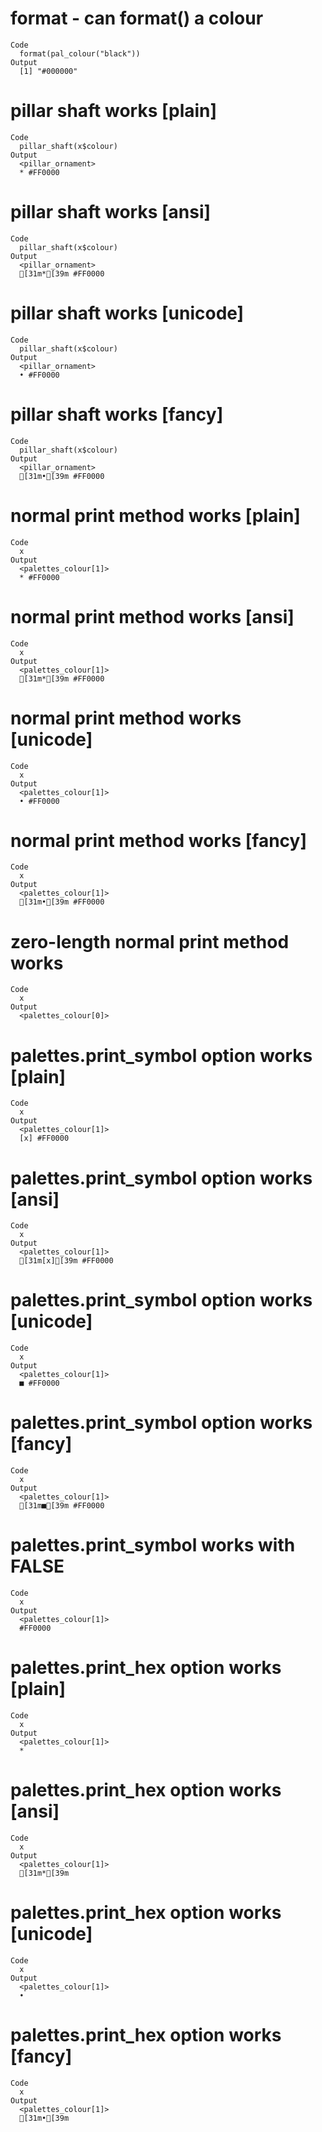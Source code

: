 # format - can format() a colour

    Code
      format(pal_colour("black"))
    Output
      [1] "#000000"

# pillar shaft works [plain]

    Code
      pillar_shaft(x$colour)
    Output
      <pillar_ornament>
      * #FF0000

# pillar shaft works [ansi]

    Code
      pillar_shaft(x$colour)
    Output
      <pillar_ornament>
      [31m*[39m #FF0000

# pillar shaft works [unicode]

    Code
      pillar_shaft(x$colour)
    Output
      <pillar_ornament>
      • #FF0000

# pillar shaft works [fancy]

    Code
      pillar_shaft(x$colour)
    Output
      <pillar_ornament>
      [31m•[39m #FF0000

# normal print method works [plain]

    Code
      x
    Output
      <palettes_colour[1]>
      * #FF0000

# normal print method works [ansi]

    Code
      x
    Output
      <palettes_colour[1]>
      [31m*[39m #FF0000

# normal print method works [unicode]

    Code
      x
    Output
      <palettes_colour[1]>
      • #FF0000

# normal print method works [fancy]

    Code
      x
    Output
      <palettes_colour[1]>
      [31m•[39m #FF0000

# zero-length normal print method works

    Code
      x
    Output
      <palettes_colour[0]>

# palettes.print_symbol option works [plain]

    Code
      x
    Output
      <palettes_colour[1]>
      [x] #FF0000

# palettes.print_symbol option works [ansi]

    Code
      x
    Output
      <palettes_colour[1]>
      [31m[x][39m #FF0000

# palettes.print_symbol option works [unicode]

    Code
      x
    Output
      <palettes_colour[1]>
      ■ #FF0000

# palettes.print_symbol option works [fancy]

    Code
      x
    Output
      <palettes_colour[1]>
      [31m■[39m #FF0000

# palettes.print_symbol works with FALSE

    Code
      x
    Output
      <palettes_colour[1]>
      #FF0000

# palettes.print_hex option works [plain]

    Code
      x
    Output
      <palettes_colour[1]>
      *

# palettes.print_hex option works [ansi]

    Code
      x
    Output
      <palettes_colour[1]>
      [31m*[39m

# palettes.print_hex option works [unicode]

    Code
      x
    Output
      <palettes_colour[1]>
      •

# palettes.print_hex option works [fancy]

    Code
      x
    Output
      <palettes_colour[1]>
      [31m•[39m

